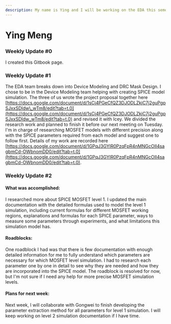 ```yaml
---
description: My name is Ying and I will be working on the EDA this semester
---
```


# Ying Meng

### **Weekly Update #0**

I created this Gitbook page.



### **Weekly Update #1**

The EDA team breaks down into Device Modeling and DRC Mask Design. I chose to be in the Device Modeling team helping with creating SPICE model simulation. The three of us wrote the project proposal together here [https://docs.google.com/document/d/1sCj4PGeCfQZ3DJODLZkjC7j2guPgpSJxxSDldw\_wTm8/edit?tab=t.0](https://docs.google.com/document/d/1sCj4PGeCfQZ3DJODLZkjC7j2guPgpSJxxSDldw_wTm8/edit?tab=t.0) and revised it with Icey. We divided the research work and planned to finish it before our next meeting on Tuesday. I'm in charge of researching MOSFET models with different precision along with the SPICE parameters required from each model and suggest one to follow first. Details of my work are recorded here [https://docs.google.com/document/d/1GPqJ3GYlR0PzqFpR4nMNGcOII4sagbmCd-OWbnomDD0/edit?tab=t.0](https://docs.google.com/document/d/1GPqJ3GYlR0PzqFpR4nMNGcOII4sagbmCd-OWbnomDD0/edit?tab=t.0).



### **Weekly Update #2**

#### **What was accomplished:**

I researched more about SPICE MOSFET level 1. I updated the main documentation with the detailed formulas used to model the level 1 simulation, including current formulas for different MOSFET working regions, explanations and formulas for each SPICE parameter, ways to measure some parameters through experiments, and what limitations this simulation model has.

#### **Roadblocks:**

One roadblock I had was that there is few documentation with enough detailed information for me to fully understand which parameters are necessary for which MOSFET level simulation. I had to research each parameter one by one in detail to see why they are needed and how they are incorporated into the SPICE model. The roadblock is resolved for now, but I'm not sure if I need any help for more precise MOSFET simulation levels.

#### **Plans for next week:**

Next week, I will collaborate with Gongwei to finish developing the parameter extraction method for all parameters for level 1 simulation. I will keep working on level 2 simulation documentation if I have time.

